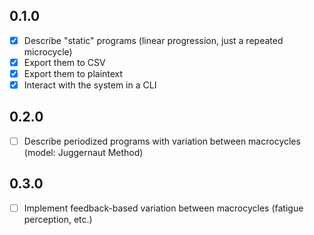 ## 0.1.0

- [x] Describe "static" programs (linear progression, just a repeated microcycle)
- [x] Export them to CSV
- [x] Export them to plaintext
- [x] Interact with the system in a CLI

## 0.2.0

- [ ] Describe periodized programs with variation between macrocycles (model: Juggernaut Method)

## 0.3.0

- [ ] Implement feedback-based variation between macrocycles (fatigue perception, etc.)
